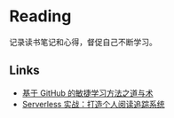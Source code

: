 # Reading

记录读书笔记和心得，督促自己不断学习。

## Links
- [基于 GitHub 的敏捷学习方法之道与术](https://blog.jimmylv.info/2016-12-04-agile-learning-based-on-github-issues)
- [Serverless 实战：打造个人阅读追踪系统](https://zhuanlan.zhihu.com/p/27666355)
